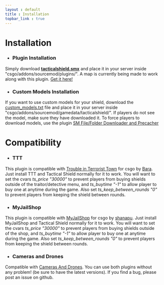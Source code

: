 ```yaml
---
layout : default
title : Installation
topbar_link : true
---
```


# Installation


 * ### Plugin Installation
Simply download **[tacticalshield.smx](https://github.com/Keplyx/tacticalshield/raw/master/csgo/addons/sourcemod/plugins/tacticalshield.smx)** and place it in your server inside "csgo/addons/sourcemod/plugins/".
A map is currently being made to work along with this plugin. [Get it here!](http://steamcommunity.com/sharedfiles/filedetails/?id=1102250426)

 * ### Custom Models Installation
If you want to use custom models for your shield, download the [custom_models.txt](https://github.com/Keplyx/tacticalshield/blob/master/csgo/addons/sourcemod/gamedata/tacticalshield/custom_models.txt) file and place it in your server inside "csgo/addons/sourcemod/gamedata/tacticalshield/".
If players do not see the model, make sure they have downloaded it.
To force players to download models, use the plugin [SM File/Folder Downloader and Precacher](https://forums.alliedmods.net/showthread.php?p=602270)

# Compatibility
 * ### TTT
This plugin is compatible with [Trouble in Terrorist Town](https://github.com/Bara/TroubleinTerroristTown) for csgo by [Bara](https://github.com/Bara).
Just install TTT and Tactical Shield normally for it to work.
You will want to set the cvars *ts_price "30000"* to prevent players from buying shields outside of the traitor/detective menu, and *ts_buytime "-1"* to allow player to buy one at anytime during the game. Also set *ts_keep_between_rounds "0"* to prevent players from keeping the shield between rounds.

 * ### MyJailShop
This plugin is compatible with [MyJailShop](https://github.com/shanapu/MyJailShop) for csgo by [shanapu](https://github.com/shanapu).
Just install MyJailShop and Tactical Shield normally for it to work.
You will want to set the cvars *ts_price "30000"* to prevent players from buying shields outside of the shop, and *ts_buytime "-1"* to allow player to buy one at anytime during the game. Also set *ts_keep_between_rounds "0"* to prevent players from keeping the shield between rounds.

 * ### Cameras and Drones
Compatible with [Cameras And Drones](https://keplyx.github.io/cameras-and-drones/).
You can use both plugins without any problem! (be sure to have the latest versions).
If you find a bug, please post an issue on github.
